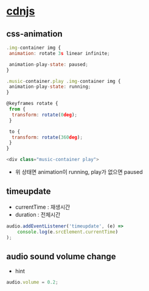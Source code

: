 # [cdnjs](https://cdnjs.com/)

## css-animation

```js
.img-container img {
 animation: rotate 3s linear infinite;

 animation-play-state: paused;
}

.music-container.play .img-container img {
 animation-play-state: running;
}

@keyframes rotate {
 from {
  transform: rotate(0deg);
 }

 to {
  transform: rotate(360deg);
 }
}
```

```js
<div class="music-container play">
```

- 위 상태면 animation이 running, play가 없으면 paused

## timeupdate

- currentTime : 재생시간
- duration : 전체시간

```js
audio.addEventListener('timeupdate', (e) =>
	console.log(e.srcElement.currentTime)
);
```

## audio sound volume change

- hint

```js
audio.volume = 0.2;
```
